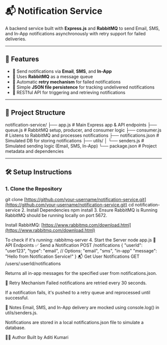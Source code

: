 # 📬 Notification Service

A backend service built with **Express.js** and **RabbitMQ** to send Email, SMS, and In-App notifications asynchronously with retry support for failed deliveries.

---

## 🚀 Features

* 📩 Send notifications via **Email**, **SMS**, and **In-App**
* 🐇 Uses **RabbitMQ** as a message queue
* 🔁 Automatic **retry mechanism** for failed notifications
* 🧾 Simple **JSON file persistence** for tracking undelivered notifications
* 📡 RESTful API for triggering and retrieving notifications

---

## 📁 Project Structure

notification-service/
├── app.js # Main Express app & API endpoints
├── queue.js # RabbitMQ setup, producer, and consumer logic
├── consumer.js # Listens to RabbitMQ and processes notifications
├── notifications.json # Simulated DB for storing notifications
├── utils/
│ └── senders.js # Simulated sending logic (Email, SMS, In-App)
└── package.json # Project metadata and dependencies

---

## 🛠️ Setup Instructions

### 1. Clone the Repository

git clone [https://github.com/your-username/notification-service.git](https://github.com/your-username/notification-service.git)
cd notification-service
2\. Install Dependencies
npm install
3\. Ensure RabbitMQ is Running
RabbitMQ should be running locally on port 5672.

Install RabbitMQ: [https://www.rabbitmq.com/download.html](https://www.rabbitmq.com/download.html)

To check if it's running:
rabbitmq-server
4\. Start the Server
node app.js
📡 API Endpoints
✅ Send a Notification
POST /notifications
{
"userId": "user123",
"type": "email",   // Options: "email", "sms", "in-app"
"message": "Hello from Notification Service!"
}
📬 Get User Notifications
GET /users/\:userId/notifications

Returns all in-app messages for the specified user from notifications.json.

🔄 Retry Mechanism
Failed notifications are retried every 30 seconds.

If a notification fails, it's pushed to a retry queue and reprocessed until successful.

📌 Notes
Email, SMS, and In-App delivery are mocked using console.log() in utils/senders.js.

Notifications are stored in a local notifications.json file to simulate a database.



👨‍💻 Author
Built by Aditi Kumari
